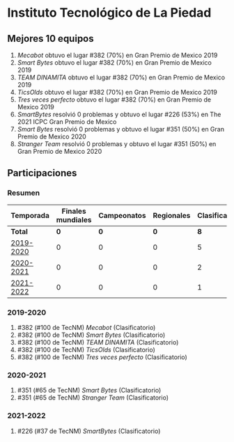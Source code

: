 ---
---

# Instituto Tecnológico de La Piedad

## Mejores 10 equipos

1. _Mecabot_ obtuvo el lugar #382 (70%) en Gran Premio de Mexico 2019
1. _Smart Bytes_ obtuvo el lugar #382 (70%) en Gran Premio de Mexico 2019
1. _TEAM DINAMITA_ obtuvo el lugar #382 (70%) en Gran Premio de Mexico 2019
1. _TicsOlds_ obtuvo el lugar #382 (70%) en Gran Premio de Mexico 2019
1. _Tres veces perfecto_ obtuvo el lugar #382 (70%) en Gran Premio de Mexico 2019
1. _SmartBytes_ resolvió 0 problemas y obtuvo el lugar #226 (53%) en The 2021 ICPC Gran Premio de Mexico
1. _Smart Bytes_ resolvió 0 problemas y obtuvo el lugar #351 (50%) en Gran Premio de Mexico 2020
1. _Stranger Team_ resolvió 0 problemas y obtuvo el lugar #351 (50%) en Gran Premio de Mexico 2020

## Participaciones

### Resumen

| Temporada | Finales mundiales | Campeonatos | Regionales | Clasificatorios | Equipos |
| --- | --- | --- | --- | --- | --- |
| **Total** | **0** | **0** | **0** | **8** | **8** |
| [2019-2020](#2019-2020) | 0 | 0 | 0 | 5 | 5 |
| [2020-2021](#2020-2021) | 0 | 0 | 0 | 2 | 2 |
| [2021-2022](#2021-2022) | 0 | 0 | 0 | 1 | 1 |

### 2019-2020

1. #382 (#100 de TecNM) _Mecabot_ (Clasificatorio)
1. #382 (#100 de TecNM) _Smart Bytes_ (Clasificatorio)
1. #382 (#100 de TecNM) _TEAM DINAMITA_ (Clasificatorio)
1. #382 (#100 de TecNM) _TicsOlds_ (Clasificatorio)
1. #382 (#100 de TecNM) _Tres veces perfecto_ (Clasificatorio)

### 2020-2021

1. #351 (#65 de TecNM) _Smart Bytes_ (Clasificatorio)
1. #351 (#65 de TecNM) _Stranger Team_ (Clasificatorio)

### 2021-2022

1. #226 (#37 de TecNM) _SmartBytes_ (Clasificatorio)



